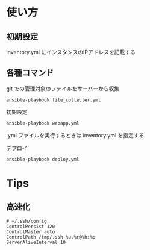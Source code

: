 # 使い方
## 初期設定
inventory.yml にインスタンスのIPアドレスを記載する

## 各種コマンド

git での管理対象のファイルをサーバーから収集
```
ansible-playbook file_collecter.yml
```

初期設定
```
ansible-playbook webapp.yml
```
.yml ファイルを実行するときは inventory.yml を指定する

デプロイ
```
ansible-playbook deploy.yml
```

# Tips
## 高速化
```
# ~/.ssh/config
ControlPersist 120
ControlMaster auto
ControlPath /tmp/.ssh-%u.%r@%h:%p
ServerAliveInterval 10
```